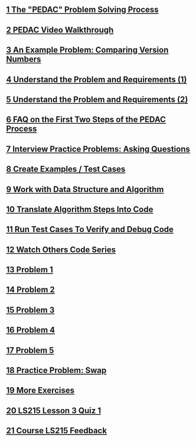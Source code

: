 ## [1	The "PEDAC" Problem Solving Process	]()
## [2	PEDAC Video Walkthrough	]()
## [3	An Example Problem: Comparing Version Numbers	]()
## [4	Understand the Problem and Requirements (1)	]()
## [5	Understand the Problem and Requirements (2)	]()
## [6	FAQ on the First Two Steps of the PEDAC Process	]()
## [7	Interview Practice Problems: Asking Questions	]()
## [8	Create Examples / Test Cases	]()
## [9	Work with Data Structure and Algorithm	]()
## [10	Translate Algorithm Steps Into Code	]()
## [11	Run Test Cases To Verify and Debug Code	]()
## [12	Watch Others Code Series	]()
## [13	Problem 1	]()
## [14	Problem 2	]()
## [15	Problem 3	]()
## [16	Problem 4	]()
## [17	Problem 5	]()
## [18	Practice Problem: Swap	]()
## [19	More Exercises	]()
## [20	LS215 Lesson 3 Quiz 1	]()
## [21	Course LS215 Feedback]()
## []()
